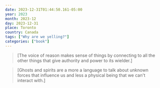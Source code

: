 ```yaml
---
date: 2023-12-31T01:44:50.161-05:00
year: 2023
month: 2023-12
day: 2023-12-31
place: Toronto
country: Canada
tags: ["Why are we yelling?"]
categories: ["book"]
---
```

> [The voice of reason makes sense of things by connecting to all the other things that give authority and power to its wielder.]

> [Ghosts and spirits are a more a language to talk about unknown forces that influence us and less a physical being that we can't interact with.]
